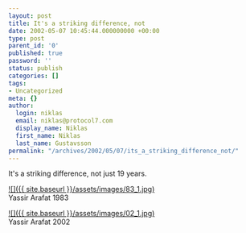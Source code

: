 ```yaml
---
layout: post
title: It's a striking difference, not
date: 2002-05-07 10:45:44.000000000 +00:00
type: post
parent_id: '0'
published: true
password: ''
status: publish
categories: []
tags:
- Uncategorized
meta: {}
author:
  login: niklas
  email: niklas@protocol7.com
  display_name: Niklas
  first_name: Niklas
  last_name: Gustavsson
permalink: "/archives/2002/05/07/its_a_striking_difference_not/"
---
```

It's a striking difference, not just 19 years.

[![]({{ site.baseurl }}/assets/images/83_1.jpg)](http://dn.se/content/1/c6/01/56/88/83463.jpg)  
Yassir Arafat 1983

[![]({{ site.baseurl }}/assets/images/02_1.jpg)](http://dn.se/content/1/c6/01/56/88/02463.jpg)  
Yassir Arafat 2002

